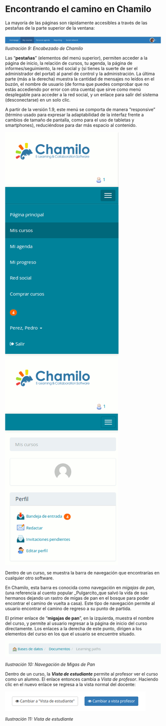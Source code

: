 # Encontrando el camino en Chamilo

La mayoría de las páginas son rápidamente accesibles a través de las pestañas de la parte superior de la ventana:

![](../.gitbook/assets/images11%20%2811%29.png)_Ilustración 9: Encabezado de Chamilo_

Las “**pestañas**” \(elementos del menú superior\), permiten acceder a la página de inicio, la relación de cursos, tu agenda, la página de informes/seguimiento, la red social y \(si tienes la suerte de ser el administrador del portal\) al panel de control y la administración. La última parte \(más a la derecha\) muestra la cantidad de mensajes no leídos en el buzón, el nombre de usuario \(de forma que puedes comprobar que no estás accediendo por error con otra cuenta\) que sirve como menú desplegable para acceder a la red social, y un enlace para salir del sistema \(desconectarse\) en un solo clic.

A partir de la versión 1.9, este menú se comporta de manera “responsive” \(término usado para expresar la adaptabilidad de la interfaz frente a cambios de tamaño de pantalla, como para el uso de tabletas y smartphones\), reduciéndose para dar más espacio al contenido.

![](../.gitbook/assets/image8%20%2811%29.png)![](../.gitbook/assets/image7%20%2811%29.png)

Dentro de un curso, se muestra la barra de navegación que encontrarías en cualquier otro software.

En Chamilo, esta barra es conocida como navegación en _migajas de pan,_ \(una referencia al cuento popular _Pulgarcito_que salvó la vida de sus hermanos dejando un rastro de migas de pan en el bosque para poder encontrar el camino de vuelta a casa\). Este tipo de navegación permite al usuario encontrar el camino de regreso a su punto de partida.

El primer enlace de “**migajas de pan**”, en la izquierda, muestra el nombre del curso, y permite al usuario regresar a la página de inicio del curso directamente. Los enlaces a la derecha de este punto, dirigen a los elementos del curso en los que el usuario se encuentre situado.

![](../.gitbook/assets/images12%20%289%29.png)

_Ilustración 10: Navegación de Migas de Pan_

Dentro de un curso, la _**Vista de estudiante**_ permite al profesor ver el curso como un alumno. El enlace entonces cambia a _Vista de profesor_. Haciendo clic en el nuevo enlace se regresa a la vista normal del docente:

![](../.gitbook/assets/vista_estudiante_profesor%20%281%29.png)

_Ilustración 11: Vista de estudiante_

